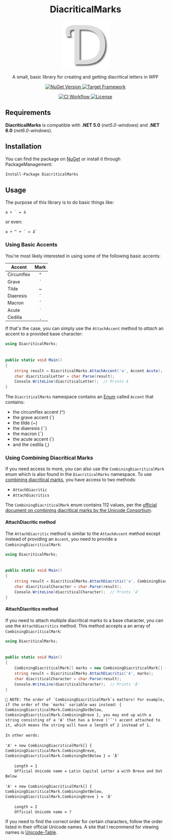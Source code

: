 <h1 align="center">DiacriticalMarks</h1>

<p align="center">
	<img src="https://raw.githubusercontent.com/giosali/DiacriticalMarks/main/ext/DiacriticalMarks-logo.png" width="150">
</p>

<p align="center">
	A small, basic library for creating and getting diacritical letters in WPF
</p>

<p align="center">
    <a href="https://www.nuget.org/packages/DiacriticalMarks">
        <img src="https://img.shields.io/nuget/v/DiacriticalMarks?logo=nuget" alt="NuGet Version">
    </a>
    <a href="https://github.com/giosali/DiacriticalMarks/blob/main/DiacriticalMarks/DiacriticalMarks.csproj">
        <img src="https://img.shields.io/badge/dynamic/xml?color=%23512bd4&label=target&logo=.net&query=%2F%2FTargetFramework[1]&url=https%3A%2F%2Fraw.githubusercontent.com%2Fgiosali%2FDiacriticalMarks%2Fmain%2FDiacriticalMarks%2FDiacriticalMarks.csproj" alt="Target Framework">
    </a>
</p>

<p align="center">
    <a href="https://github.com/giosali/DiacriticalMarks/actions/workflows/ci.yml">
        <img src="https://github.com/giosali/DiacriticalMarks/actions/workflows/ci.yml/badge.svg" alt="CI Workflow">
    </a>
    <a href="https://github.com/giosali/DiacriticalMarks/blob/main/LICENSE">
        <img src="https://img.shields.io/github/license/giosali/DiacriticalMarks" alt="License">
    </a>
</p>

## Requirements

**DiacriticalMarks** is compatible with **.NET 5.0** (*net5.0-windows*) and **.NET 6.0** (*net6.0-windows*).

## Installation

You can find the package on [NuGet](https://www.nuget.org/packages/DiacriticalMarks) or install it through PackageManagement:

```ps
Install-Package DiacriticalMarks
```

## Usage

The purpose of this library is to do basic things like:

```
a + ´ = á
```

or even:

```
a + ^ + ` = ầ
```

### Using Basic Accents

You're most likely interested in using some of the following basic accents:

| Accent     | Mark |
|------------|:----:|
| Circumflex |   ^  |
| Grave      |   `  |
| Tilde      |   ~  |
| Diaeresis  |   ¨  |
| Macron     |   ¯  |
| Acute      |   ´  |
| Cedilla    |   ¸  |

If that's the case, you can simply use the `AttachAccent` method to *attach* an accent to a provided base character:

```csharp
using DiacriticalMarks;


public static void Main()
{
    string result = DiacriticalMarks.AttachAccent('a', Accent.Acute);
    char diacriticalLetter = char.Parse(result);
    Console.WriteLine(diacriticalLetter);  // Prints á
}
```

The `DiacriticalMarks` namespace contains an [Enum](https://docs.microsoft.com/en-us/dotnet/api/system.enum) called `Accent` that contains:

* the circumflex accent (^)
* the grave accent (`)
* the tilde (~)
* the diaeresis (¨)
* the macron (¯)
* the acute accent (´)
* and the cedilla (¸)

### Using Combining Diacritical Marks

If you need access to more, you can also use the `CombiningDiacriticalMark` enum which is also found in the `DiacriticalMarks` namespace. To use [combining diacritical marks](https://en.wikipedia.org/wiki/Combining_Diacritical_Marks), you have access to two methods:

* `AttachDiacritic`
* `AttachDiacritics`

The `CombiningDiacriticalMark` enum contains 112 values, per the [official document on combining diacritical marks by the Unicode Consortium](https://www.unicode.org/charts/PDF/U0300.pdf).

#### AttachDiacritic method

The `AttachDiacritic` method is similar to the `AttachAccent` method except instead of providing an `Accent`, you need to provide a `CombiningDiacriticalMark`:

```csharp
using DiacriticalMarks;


public static void Main()
{
    string result = DiacriticalMarks.AttachDiacritic('a', CombiningDiacriticalMark.CombiningGraveAccent);
    char diacriticalCharacter = char.Parse(result);
    Console.WriteLine(diacriticalCharacter);  // Prints 'à'
}
```

#### AttachDiacritics method

If you need to attach multiple diacritical marks to a base character, you can use the `AttachDiacritics` method. This method accepts a an array of `CombiningDiacriticalMark`:

```csharp
using DiacriticalMarks;


public static void Main()
{
    CombiningDiacriticalMark[] marks = new CombiningDiacriticalMark[] { CombiningDiacriticalMark.CombiningBreve, CombiningDiacriticalMark.CombiningDotBelow };
    string result = DiacriticalMarks.AttachDiacritic('A', marks);
    char diacriticalCharacter = char.Parse(result);
    Console.WriteLine(diacriticalCharacter);  // Prints 'Ặ'
}
```

```
📝 NOTE: The order of `CombiningDiacriticalMark`s matters! For example, if the order of the `marks` variable was instead: { CombiningDiacriticalMark.CombiningDotBelow, CombiningDiacriticalMark.CombiningBreve }, you may end up with a string consisting of a 'Ạ' that has a breve ('˘') accent attached to it, which means the string will have a length of 2 instead of 1.

In other words:

'A' + new CombiningDiacriticalMark[] { CombiningDiacriticalMark.CombiningBreve, CombiningDiacriticalMark.CombiningDotBelow } = 'Ặ'

    Length = 1
    Official Unicode name = Latin Capital Letter a with Breve and Dot Below

'A' + new CombiningDiacriticalMark[] { CombiningDiacriticalMark.CombiningDotBelow, CombiningDiacriticalMark.CombiningBreve } = 'Ặ'

    Length = 2
    Official Unicode name = ?
```

If you need to find the correct order for certain characters, follow the order listed in their official Unicode names. A site that I recommend for viewing names is [Unicode-Table](https://unicode-table.com/).